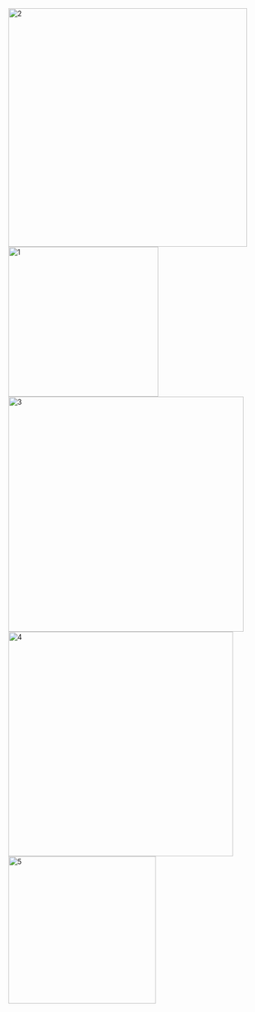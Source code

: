 <img width="476" alt="2" src="https://github.com/user-attachments/assets/f357b83c-74c7-435f-a30f-56f3f8e64515" />
<br/>
<img width="299" alt="1" src="https://github.com/user-attachments/assets/b033c82f-ee5f-4e5f-a414-4df3993dcb01" />
<br/>
<img width="469" alt="3" src="https://github.com/user-attachments/assets/ca1ec7a8-1c7f-431f-a409-01d8059c1dcb" />
<br/>
<img width="448" alt="4" src="https://github.com/user-attachments/assets/6d20d5b9-425c-4e11-a883-a9f43fdf78ec" />
<br/>
<img width="294" alt="5" src="https://github.com/user-attachments/assets/9f68f7a1-e409-439b-93ac-375e1a1c5ed7" />
<br/>
